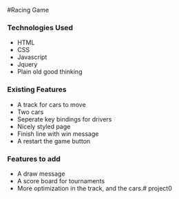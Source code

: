 #Racing Game

### Technologies Used
* HTML
* CSS
* Javascript
* Jquery
* Plain old good thinking

### Existing Features
* A track for cars to move
* Two cars
* Seperate key bindings for drivers
* Nicely styled page
* Finish line with win message
* A restart the game button

### Features to add
* A draw message
* A score board for tournaments
* More optimization in the track, and the cars.# project0
